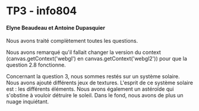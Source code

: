 # TP3 - info804
####  Elyne Beaudeau et Antoine Dupasquier

Nous avons traité complètement toutes les questions.

Nous avons remarqué qu'il fallait changer la version du context (canvas.getContext('webgl') en canvas.getContext('webgl2'))
pour que la question 2.8 fonctionne.

Concernant la question 3, nous sommes restés sur un système solaire. Nous avons ajouté différents jeux de textures.
L'esprit de ce système solaire est : les différents éléments.
Nous avons également un astéroïde qui s'obstine à vouloir détruire le soleil.
Dans le fond, nous avons de plus un nuage inquiétant.